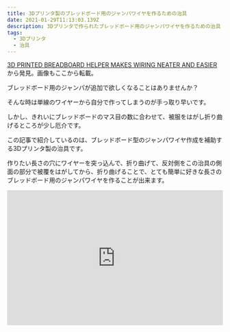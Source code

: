 ```yaml
---
title: 3Dプリンタ製のブレッドボード用のジャンパワイヤを作るための治具
date: 2021-01-29T11:13:03.139Z
description: 3Dプリンタで作られたブレッドボード用のジャンパワイヤを作るための治具
tags:
  - 3Dプリンタ
  - 治具
---
```

[3D PRINTED BREADBOARD HELPER MAKES WIRING NEATER AND EASIER](https://hackaday.com/2020/02/23/3d-printed-breadboard-helper-makes-wiring-neater-and-easier/)から発見。画像もここから転載。

ブレッドボード用のジャンパが追加で欲しくなることはありませんか？

そんな時は単線のワイヤーから自分で作ってしまうのが手っ取り早いです。

しかし、きれいにブレッドボードのマス目の数に合わせて、被服をはがし折り曲げるところが少し厄介です。

この記事で紹介しているのは、ブレッドボード型のジャンパワイヤ作成を補助する3Dプリンタ製の治具です。

作りたい長さの穴にワイヤーを突っ込んで、折り曲げて、反対側をこの治具の側面の部分で被覆をはがしてから、折り曲げることで、とても簡単に好きな長さのブレッドボード用のジャンパワイヤを作ることが出来ます。

<iframe width="100%" height="315" src="https://www.youtube.com/embed/3nvrVYaldLg" frameborder="0" allow="accelerometer; autoplay; clipboard-write; encrypted-media; gyroscope; picture-in-picture" allowfullscreen></iframe>
